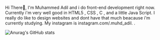 Hi There👋,
I'm Muhammed Adil and i do front-end development right now. Currently i'm very well good in HTML5 , CSS , C , and a little Java Script. I really do like to design websites and dont have that much beacause i'm currently studying. My instagram is instagram.com/.muhd_adil. .


![Anurag's GitHub stats](https://github-readme-stats.vercel.app/api?username=MuhdAdil&show_icons=true&theme=onedark)
